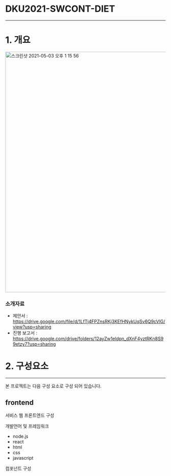 # DKU2021-SWCONT-DIET
--------------
# 1. 개요
<img width="756" alt="스크린샷 2021-05-03 오후 1 15 56" src="https://user-images.githubusercontent.com/58714529/116840757-12d0e180-ac12-11eb-99c8-4d5facdcb7ad.png">  


### 소개자료
  + 제안서 : https://drive.google.com/file/d/1LfTj4FPZnsRKj3KEfHNykUqSv6Q9cVlG/view?usp=sharing
  + 진행 보고서 : https://drive.google.com/drive/folders/12ayZw1eldpn_dXnF4yztRKn8S99etzy7?usp=sharing


# 2. 구성요소
--------------
본 프로젝트는 다음 구성 요소로 구성 되어 있습니다.

## frontend

서비스 웹 프론트엔드 구성

개발언어 및 프레임워크
+ node.js
+ react
+ html
+ css
+ javascript
 
컴포넌트 구성

